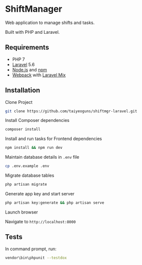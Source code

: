 # ShiftManager

Web application to manage shifts and tasks.

Built with PHP and Laravel.

## Requirements

- PHP 7
- [Laravel](https://laravel.com/) 5.6
- [Node.js](https://nodejs.org/en/) and [npm](https://www.npmjs.com/)
- [Webpack](https://webpack.js.org/) with [Laravel Mix](https://laravel.com/docs/5.6/mix)

## Installation

Clone Project

```sh
git clone https://github.com/taiyeoguns/shiftmgr-laravel.git
```

Install Composer dependencies

```sh
composer install
```

Install and run tasks for Frontend dependencies

```sh
npm install && npm run dev
```

Maintain database details in `.env` file

```sh
cp .env.example .env
```

Migrate database tables

```sh
php artisan migrate
```

Generate app key and start server

```sh
php artisan key:generate && php artisan serve
```

Launch browser

Navigate to `http://localhost:8000`

## Tests

In command prompt, run:

```sh
vendor\bin\phpunit --testdox
```
